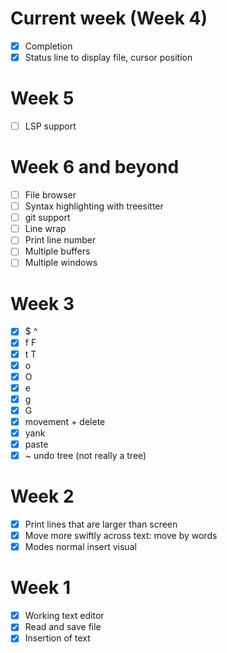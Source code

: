 # Current week (Week 4)
- [x] Completion
- [x] Status line to display file, cursor position

# Week 5
- [ ] LSP support

# Week 6 and beyond
- [ ] File browser
- [ ] Syntax highlighting with treesitter
- [ ] git support
- [ ] Line wrap
- [ ] Print line number
- [ ] Multiple buffers
- [ ] Multiple windows

# Week 3
- [x] $ ^
- [x] f F
- [x] t T
- [x] o
- [x] O
- [x] e
- [x] g
- [x] G
- [x] movement + delete
- [x] yank
- [x] paste
- [x] ~ undo tree (not really a tree)

# Week 2
- [x] Print lines that are larger than screen
- [x] Move more swiftly across text: move by words
- [x] Modes normal insert visual

# Week 1
- [x] Working text editor
- [x] Read and save file
- [x] Insertion of text
